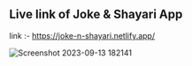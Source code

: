 ## Live link of Joke & Shayari App
   link :-  https://joke-n-shayari.netlify.app/
   
![Screenshot 2023-09-13 182141](https://github.com/Ajay84sia/Mini-Projects/assets/98752820/39d527e6-e50e-4174-b940-d9fb530d4fb8)

